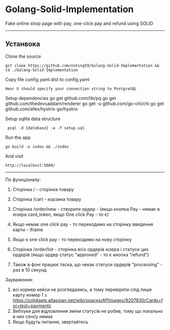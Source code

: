 # Golang-Solid-Implementation
Fake online shop page with pay, one-click pay and refund using SOLID

----------
Устанвока
-------

Clone the source

    git clone https://github.com/noting59/Golang-Solid-Implementation && cd ./Golang-Solid-Implementation

Copy file config.yaml.dist to config.yaml
  
    Hear U should specify your connection string to PostgreSQL

Setup dependencies
    go get github.com/lib/pq
	  go get github.com/thedevsaddam/renderer
    go get -u github.com/go-chi/chi
    go get github.com/afex/hystrix-go/hystrix

Setup sqlite data structure

     psql -d {database} -a -f setup.sql 

Run the app

    go build -o index && ./index

And visit

    http://localhost:5000/

----------

По функціоналу:

1. Сторінка / - сторінка товару
2. Сторінка /cart - корзина товару
3. Сторінка /order/new - створити ордер - (якщо кнопка Pay - немає в юзера card_token, якщо One click Pay - то є)
4. Якщо немає one click pay - то переходимо на сторінку введення карти - iframe
5. Якщо є one click pay - то переходимо на нову сторінку
6. Сторінка /order/list - сторінка всіх ордерів юзера і статуси цих ордерів (якщо ордер статус "approved" - то є кнопка "refund")

7. Також в фоні працює таска, що чекає статуси ордерів "processing" - раз в 10 секунд

Зауваження:
1. всі корнер кейси не розглядались, а тому перевіряти слід лише карту номер 1 з https://solidgate.atlassian.net/wiki/spaces/API/pages/9207830/Cards+for+test+payments
2. Вебхуки для відловлення зміни статусів не робив, тому що локально в них сенсу немає
3. Якщо будуть питання, звертайтесь
